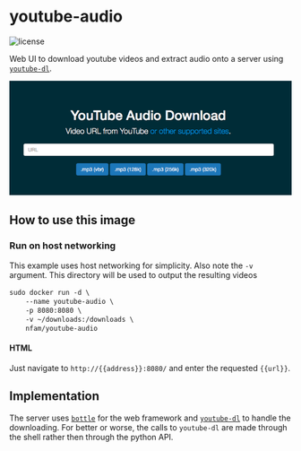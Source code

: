 # youtube-audio
![license][license-badge]

Web UI to download youtube videos and extract audio onto a server using [`youtube-dl`](https://github.com/rg3/youtube-dl).

![screenshot][1]

## How to use this image

### Run on host networking

This example uses host networking for simplicity. Also note the `-v` argument. This directory will be used to output the resulting videos

```shell
sudo docker run -d \
    --name youtube-audio \
    -p 8080:8080 \
    -v ~/downloads:/downloads \
    nfam/youtube-audio
```

#### HTML

Just navigate to `http://{{address}}:8080/` and enter the requested `{{url}}`.

## Implementation

The server uses [`bottle`](https://github.com/bottlepy/bottle) for the web framework and [`youtube-dl`](https://github.com/rg3/youtube-dl) to handle the downloading. For better or worse, the calls to `youtube-dl` are made through the shell rather then through the python API.

[1]: youtube-audio.png

[license-badge]: https://img.shields.io/github/license/nfam/simex.tester.svg